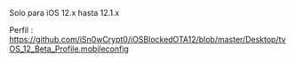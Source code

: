 Solo para iOS 12.x hasta 12.1.x

Perfil : https://github.com/iSn0wCrypt0/iOSBlockedOTA12/blob/master/Desktop/tvOS_12_Beta_Profile.mobileconfig